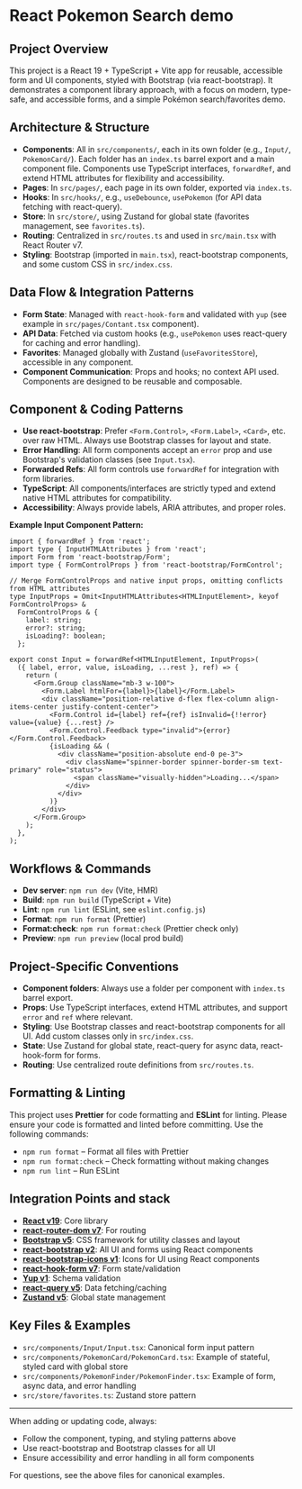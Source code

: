 # React Pokemon Search demo

## Project Overview

This project is a React 19 + TypeScript + Vite app for reusable, accessible form and UI components, styled with Bootstrap (via react-bootstrap). It demonstrates a component library approach, with a focus on modern, type-safe, and accessible forms, and a simple Pokémon search/favorites demo.

## Architecture & Structure

- **Components**: All in `src/components/`, each in its own folder (e.g., `Input/`, `PokemonCard/`). Each folder has an `index.ts` barrel export and a main component file. Components use TypeScript interfaces, `forwardRef`, and extend HTML attributes for flexibility and accessibility.
- **Pages**: In `src/pages/`, each page in its own folder, exported via `index.ts`.
- **Hooks**: In `src/hooks/`, e.g., `useDebounce`, `usePokemon` (for API data fetching with react-query).
- **Store**: In `src/store/`, using Zustand for global state (favorites management, see `favorites.ts`).
- **Routing**: Centralized in `src/routes.ts` and used in `src/main.tsx` with React Router v7.
- **Styling**: Bootstrap (imported in `main.tsx`), react-bootstrap components, and some custom CSS in `src/index.css`.

## Data Flow & Integration Patterns

- **Form State**: Managed with `react-hook-form` and validated with `yup` (see example in `src/pages/Contant.tsx` component).
- **API Data**: Fetched via custom hooks (e.g., `usePokemon` uses react-query for caching and error handling).
- **Favorites**: Managed globally with Zustand (`useFavoritesStore`), accessible in any component.
- **Component Communication**: Props and hooks; no context API used. Components are designed to be reusable and composable.

## Component & Coding Patterns

- **Use react-bootstrap**: Prefer `<Form.Control>`, `<Form.Label>`, `<Card>`, etc. over raw HTML. Always use Bootstrap classes for layout and state.
- **Error Handling**: All form components accept an `error` prop and use Bootstrap's validation classes (see `Input.tsx`).
- **Forwarded Refs**: All form controls use `forwardRef` for integration with form libraries.
- **TypeScript**: All components/interfaces are strictly typed and extend native HTML attributes for compatibility.
- **Accessibility**: Always provide labels, ARIA attributes, and proper roles.

**Example Input Component Pattern:**

```tsx
import { forwardRef } from 'react';
import type { InputHTMLAttributes } from 'react';
import Form from 'react-bootstrap/Form';
import type { FormControlProps } from 'react-bootstrap/FormControl';

// Merge FormControlProps and native input props, omitting conflicts from HTML attributes
type InputProps = Omit<InputHTMLAttributes<HTMLInputElement>, keyof FormControlProps> &
  FormControlProps & {
    label: string;
    error?: string;
    isLoading?: boolean;
  };

export const Input = forwardRef<HTMLInputElement, InputProps>(
  ({ label, error, value, isLoading, ...rest }, ref) => {
    return (
      <Form.Group className="mb-3 w-100">
        <Form.Label htmlFor={label}>{label}</Form.Label>
        <div className="position-relative d-flex flex-column align-items-center justify-content-center">
          <Form.Control id={label} ref={ref} isInvalid={!!error} value={value} {...rest} />
          <Form.Control.Feedback type="invalid">{error}</Form.Control.Feedback>
          {isLoading && (
            <div className="position-absolute end-0 pe-3">
              <div className="spinner-border spinner-border-sm text-primary" role="status">
                <span className="visually-hidden">Loading...</span>
              </div>
            </div>
          )}
        </div>
      </Form.Group>
    );
  },
);
```

## Workflows & Commands

- **Dev server**: `npm run dev` (Vite, HMR)
- **Build**: `npm run build` (TypeScript + Vite)
- **Lint**: `npm run lint` (ESLint, see `eslint.config.js`)
- **Format**: `npm run format` (Prettier)
- **Format:check**: `npm run format:check` (Prettier check only)
- **Preview**: `npm run preview` (local prod build)

## Project-Specific Conventions

- **Component folders**: Always use a folder per component with `index.ts` barrel export.
- **Props**: Use TypeScript interfaces, extend HTML attributes, and support `error` and `ref` where relevant.
- **Styling**: Use Bootstrap classes and react-bootstrap components for all UI. Add custom classes only in `src/index.css`.
- **State**: Use Zustand for global state, react-query for async data, react-hook-form for forms.
- **Routing**: Use centralized route definitions from `src/routes.ts`.

## Formatting & Linting

This project uses **Prettier** for code formatting and **ESLint** for linting. Please ensure your code is formatted and linted before committing. Use the following commands:

- `npm run format` – Format all files with Prettier
- `npm run format:check` – Check formatting without making changes
- `npm run lint` – Run ESLint

## Integration Points and stack

- [**React v19**](https://react.dev/): Core library
- [**react-router-dom v7**](https://reactrouter.com/home): For routing
- [**Bootstrap v5**](https://getbootstrap.com/): CSS framework for utility classes and layout
- [**react-bootstrap v2**](https://react-bootstrap.netlify.app/): All UI and forms using React components
- [**react-bootstrap-icons v1**](https://react-bootstrap.netlify.app/): Icons for UI using React components
- [**react-hook-form v7**](https://www.react-hook-form.com/): Form state/validation
- [**Yup v1**](https://github.com/jquense/yup): Schema validation
- [**react-query v5**](https://tanstack.com/query/v5/docs/framework/react/overview): Data fetching/caching
- [**Zustand v5**](https://github.com/pmndrs/zustand): Global state management

## Key Files & Examples

- `src/components/Input/Input.tsx`: Canonical form input pattern
- `src/components/PokemonCard/PokemonCard.tsx`: Example of stateful, styled card with global store
- `src/components/PokemonFinder/PokemonFinder.tsx`: Example of form, async data, and error handling
- `src/store/favorites.ts`: Zustand store pattern

---

When adding or updating code, always:

- Follow the component, typing, and styling patterns above
- Use react-bootstrap and Bootstrap classes for all UI
- Ensure accessibility and error handling in all form components

For questions, see the above files for canonical examples.
